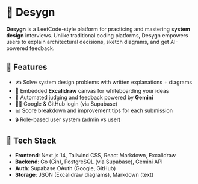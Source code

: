 # 🧠 Desygn

**Desygn** is a LeetCode-style platform for practicing and mastering **system design** interviews. Unlike traditional coding platforms, Desygn empowers users to explain architectural decisions, sketch diagrams, and get AI-powered feedback.

## 🚀 Features

- ✍️ Solve system design problems with written explanations + diagrams
- 🧠 Embedded **Excalidraw** canvas for whiteboarding your ideas
- 🤖 Automated judging and feedback powered by **Gemini**
- 🧑‍💻 Google & GitHub login (via Supabase)
- 📊 Score breakdown and improvement tips for each submission
- 🔒 Role-based user system (admin vs user)

## 🧱 Tech Stack

- **Frontend**: Next.js 14, Tailwind CSS, React Markdown, Excalidraw
- **Backend**: Go (Gin), PostgreSQL (via Supabase), Gemini API
- **Auth**: Supabase OAuth (Google, GitHub)
- **Storage**: JSON (Excalidraw diagrams), Markdown (text)
